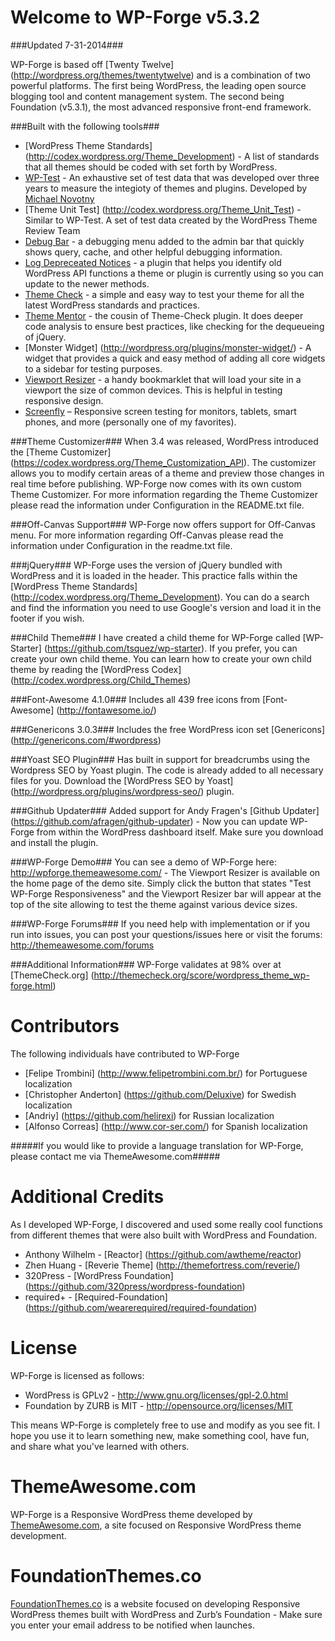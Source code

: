 Welcome to WP-Forge v5.3.2
====================

###Updated 7-31-2014###

WP-Forge is based off [Twenty Twelve] (http://wordpress.org/themes/twentytwelve) and is a combination of two powerful platforms. The first being WordPress, the leading open source blogging tool and content management system. The second being Foundation (v5.3.1), the most advanced responsive front-end framework.

###Built with the following tools###
* [WordPress Theme Standards] (http://codex.wordpress.org/Theme_Development) - A list of standards that all themes should be coded with set forth by WordPress.
* [WP-Test](http://wptest.io/) - An exhaustive set of test data that was developed over three years to measure the integioty of themes and plugins. Developed by [Michael Novotny](http://manovotny.com/)
* [Theme Unit Test] (http://codex.wordpress.org/Theme_Unit_Test) - Similar to WP-Test. A set of test data created by the WordPress Theme Review Team
* [Debug Bar](http://wordpress.org/plugins/debug-bar/) - a debugging menu added to the admin bar that quickly shows query, cache, and other helpful debugging information.
* [Log Depreceated Notices](http://wordpress.org/plugins/log-deprecated-notices/) - a plugin that helps you identify old WordPress API functions a theme or plugin is currently using so you can update to the newer methods.
* [Theme Check](http://wordpress.org/plugins/theme-check/) - a simple and easy way to test your theme for all the latest WordPress standards and practices.
* [Theme Mentor](http://wordpress.org/plugins/theme-mentor/) - the cousin of Theme-Check plugin. It does deeper code analysis to ensure best practices, like checking for the dequeueing of jQuery.
* [Monster Widget] (http://wordpress.org/plugins/monster-widget/) - A widget that provides a quick and easy method of adding all core widgets to a sidebar for testing purposes.
* [Viewport Resizer](http://lab.maltewassermann.com/viewport-resizer/) - a handy bookmarklet that will load your site in a viewport the size of common devices. This is helpful in testing responsive design.
* [Screenfly](http://quirktools.com/screenfly/) – Responsive screen testing for monitors, tablets, smart phones, and more (personally one of my favorites).

###Theme Customizer###
When 3.4 was released, WordPress introduced the [Theme Customizer] (https://codex.wordpress.org/Theme_Customization_API). The customizer allows you to modify certain areas of a theme and preview those changes in real time before publishing. WP-Forge now comes with its own custom Theme Customizer. For more information regarding the Theme Customizer please read the information under Configuration in the README.txt file.

###Off-Canvas Support###
WP-Forge now offers support for Off-Canvas menu. For more information regarding Off-Canvas please read the information under Configuration in the readme.txt file.

###jQuery###
WP-Forge uses the version of jQuery bundled with WordPress and it is loaded in the header. This practice falls within the [WordPress Theme Standards] (http://codex.wordpress.org/Theme_Development). You can do a search and find the information you need to use Google's version and load it in the footer if you wish.

###Child Theme###
I have created a child theme for WP-Forge called [WP-Starter] (https://github.com/tsquez/wp-starter). If you prefer, you can create your own child theme. You can learn how to create your own child theme by reading the [WordPress Codex] (http://codex.wordpress.org/Child_Themes)

###Font-Awesome 4.1.0###
Includes all 439 free icons from [Font-Awesome] (http://fontawesome.io/)

###Genericons 3.0.3###
Includes the free WordPress icon set [Genericons] (http://genericons.com/#wordpress)

###Yoast SEO Plugin###
Has built in support for breadcrumbs using the Wordpress SEO by Yoast plugin. The code is already added to all necessary files for you. Download the [WordPress SEO by Yoast] (http://wordpress.org/plugins/wordpress-seo/) plugin.

###Github Updater###
Added support for Andy Fragen's [Github Updater] (https://github.com/afragen/github-updater) - Now you can update WP-Forge from within the WordPress dashboard itself. Make sure you download and install the plugin.

###WP-Forge Demo###
You can see a demo of WP-Forge here: http://wpforge.themeawesome.com/ - The Viewport Resizer is available on the home page of the demo site. Simply click the button that states "Test WP-Forge Responsiveness" and the Viewport Resizer bar will appear at the top of the site allowing to test the theme against various device sizes.

###WP-Forge Forums###
If you need help with implementation or if you run into issues, you can post your questions/issues here or visit the forums: http://themeawesome.com/forums

###Additional Information###
WP-Forge validates at 98% over at [ThemeCheck.org] (http://themecheck.org/score/wordpress_theme_wp-forge.html)

Contributors
=============
The following individuals have contributed to WP-Forge
* [Felipe Trombini] (http://www.felipetrombini.com.br/) for Portuguese localization
* [Christopher Anderton] (https://github.com/Deluxive) for Swedish localization
* [Andriy] (https://github.com/helirexi) for Russian localization
* [Alfonso Correas] (http://www.cor-ser.com/) for Spanish localization

#####If you would like to provide a language translation for WP-Forge, please contact me via ThemeAwesome.com#####

Additional Credits
=============
As I developed WP-Forge, I discovered and used some really cool functions from different themes that were also built with WordPress and Foundation.
* Anthony Wilhelm - [Reactor] (https://github.com/awtheme/reactor)
* Zhen Huang - [Reverie Theme] (http://themefortress.com/reverie/)
* 320Press - [WordPress Foundation] (https://github.com/320press/wordpress-foundation)
* required+ - [Required-Foundation] (https://github.com/wearerequired/required-foundation)

License
=============
WP-Forge is licensed as follows:
* WordPress is GPLv2 - http://www.gnu.org/licenses/gpl-2.0.html
* Foundation by ZURB is MIT - http://opensource.org/licenses/MIT

This means WP-Forge is completely free to use and modify as you see fit. I hope you use it to learn something new, make something cool, have fun, and share what you've learned with others.

ThemeAwesome.com
=============
WP-Forge is a Responsive WordPress theme developed by [ThemeAwesome.com](http://www.themeawesome.com), a site focused on Responsive WordPress theme development.

FoundationThemes.co
=============
[FoundationThemes.co](http://foundationthemes.co/) is a website focused on developing Responsive WordPress themes built with WordPress and Zurb’s Foundation - Make sure you enter your email address to be notified when launches.